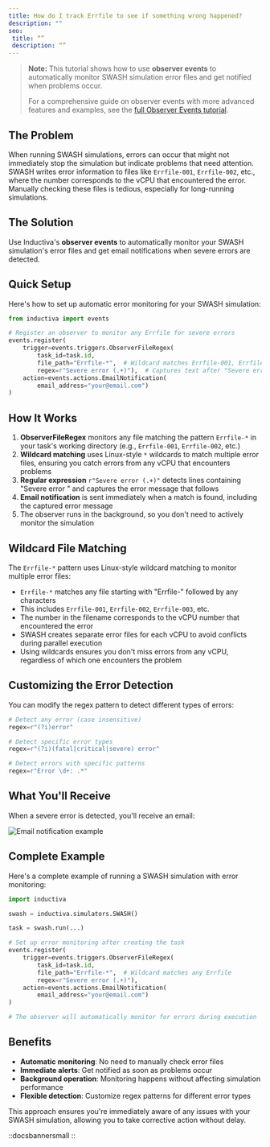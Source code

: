 ```yaml
---
title: How do I track Errfile to see if something wrong happened?
description: ""
seo:
 title: “”
 description: “”
---
```


> **Note:** This tutorial shows how to use **observer events** to automatically monitor SWASH simulation error files and get notified when problems occur.
> 
> For a comprehensive guide on observer events with more advanced features and examples, see the [full Observer Events tutorial](/guides/recipes/observer-events).

## The Problem

When running SWASH simulations, errors can occur that might not immediately stop the simulation but indicate problems that need attention. SWASH writes error information to files like `Errfile-001`, `Errfile-002`, etc., where the number corresponds to the vCPU that encountered the error. Manually checking these files is tedious, especially for long-running simulations.

## The Solution

Use Inductiva's **observer events** to automatically monitor your SWASH simulation's error files and get email notifications when severe errors are detected.

## Quick Setup

Here's how to set up automatic error monitoring for your SWASH simulation:

```python
from inductiva import events

# Register an observer to monitor any Errfile for severe errors
events.register(
    trigger=events.triggers.ObserverFileRegex(
        task_id=task.id,
        file_path="Errfile-*",  # Wildcard matches Errfile-001, Errfile-002, etc.
        regex=r"Severe error (.+)"),  # Captures text after "Severe error "
    action=events.actions.EmailNotification(
        email_address="your@email.com")
)
```

## How It Works

1. **ObserverFileRegex** monitors any file matching the pattern `Errfile-*` in your task's working directory (e.g., `Errfile-001`, `Errfile-002`, etc.)
2. **Wildcard matching** uses Linux-style `*` wildcards to match multiple error files, ensuring you catch errors from any vCPU that encounters problems
3. **Regular expression** `r"Severe error (.+)"` detects lines containing "Severe error " and captures the error message that follows
4. **Email notification** is sent immediately when a match is found, including the captured error message
5. The observer runs in the background, so you don't need to actively monitor the simulation

## Wildcard File Matching

The `Errfile-*` pattern uses Linux-style wildcard matching to monitor multiple error files:

- `Errfile-*` matches any file starting with "Errfile-" followed by any characters
- This includes `Errfile-001`, `Errfile-002`, `Errfile-003`, etc.
- The number in the filename corresponds to the vCPU number that encountered the error
- SWASH creates separate error files for each vCPU to avoid conflicts during parallel execution
- Using wildcards ensures you don't miss errors from any vCPU, regardless of which one encounters the problem

## Customizing the Error Detection

You can modify the regex pattern to detect different types of errors:

```python
# Detect any error (case insensitive)
regex=r"(?i)error"

# Detect specific error types
regex=r"(?i)(fatal|critical|severe) error"

# Detect errors with specific patterns
regex=r"Error \d+: .*"
```

## What You'll Receive

When a severe error is detected, you'll receive an email:

![Email notification example](swash/observer.png)

## Complete Example

Here's a complete example of running a SWASH simulation with error monitoring:

```python
import inductiva

swash = inductiva.simulators.SWASH()

task = swash.run(...)

# Set up error monitoring after creating the task
events.register(
    trigger=events.triggers.ObserverFileRegex(
        task_id=task.id,
        file_path="Errfile-*",  # Wildcard matches any Errfile
        regex=r"Severe error (.+)"),
    action=events.actions.EmailNotification(
        email_address="your@email.com")
)

# The observer will automatically monitor for errors during execution
```

## Benefits

- **Automatic monitoring**: No need to manually check error files
- **Immediate alerts**: Get notified as soon as problems occur
- **Background operation**: Monitoring happens without affecting simulation performance
- **Flexible detection**: Customize regex patterns for different error types

This approach ensures you're immediately aware of any issues with your SWASH simulation, allowing you to take corrective action without delay.

::docsbannersmall
::
